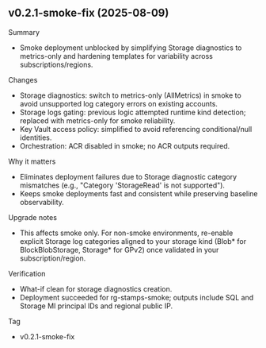 ## v0.2.1-smoke-fix (2025-08-09)

Summary
- Smoke deployment unblocked by simplifying Storage diagnostics to metrics-only and hardening templates for variability across subscriptions/regions.

Changes
- Storage diagnostics: switch to metrics-only (AllMetrics) in smoke to avoid unsupported log category errors on existing accounts.
- Storage logs gating: previous logic attempted runtime kind detection; replaced with metrics-only for smoke reliability.
- Key Vault access policy: simplified to avoid referencing conditional/null identities.
- Orchestration: ACR disabled in smoke; no ACR outputs required.

Why it matters
- Eliminates deployment failures due to Storage diagnostic category mismatches (e.g., "Category 'StorageRead' is not supported").
- Keeps smoke deployments fast and consistent while preserving baseline observability.

Upgrade notes
- This affects smoke only. For non-smoke environments, re-enable explicit Storage log categories aligned to your storage kind (Blob* for BlockBlobStorage, Storage* for GPv2) once validated in your subscription/region.

Verification
- What-if clean for storage diagnostics creation.
- Deployment succeeded for rg-stamps-smoke; outputs include SQL and Storage MI principal IDs and regional public IP.

Tag
- v0.2.1-smoke-fix
